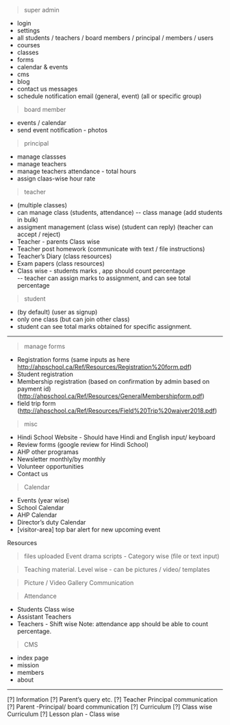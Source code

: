 > super admin
- login
- settings
- all students / teachers / board members / principal / members / users
- courses
- classes
- forms
- calendar & events
- cms
- blog
- contact us messages
- schedule notification email (general, event) (all or specific group)

> board member
- events / calendar
- send event notification - photos

> principal
- manage classses
- manage teachers
- manage teachers attendance - total hours
- assign claas-wise hour rate

> teacher
- (multiple classes)
- can manage class (students, attendance)
-- class manage (add students in bulk)
- assigment management (class wise) (student can reply) (teacher can accept / reject)
- Teacher - parents Class wise 
- Teacher post homework (communicate with text / file instructions)
- Teacher’s Diary  (class resources)
- Exam papers (class resources)
- Class wise - students marks , app should count percentage  
-- teacher can assign marks to assignment, and can see total percentage

> student
- (by default) (user as signup)
- only one class (but can join other class)
- student can see total marks obtained for specific assignment.

---------------------------

> manage forms
- Registration forms (same inputs as here http://ahpschool.ca/Ref/Resources/Registration%20form.pdf)
- Student registration 
- Membership registration (based on confirmation by admin based on payment id) (http://ahpschool.ca/Ref/Resources/GeneralMembershipform.pdf)
- field trip form (http://ahpschool.ca/Ref/Resources/Field%20Trip%20waiver2018.pdf)

> misc
- Hindi School Website - Should have Hindi and English input/ keyboard
- Review forms (google review for Hindi School)
- AHP other programas
- Newsletter monthly/by monthly 
- Volunteer opportunities
- Contact us

> Calendar
- Events (year wise)
- School Calendar
- AHP Calendar
- Director’s duty Calendar 
- [visitor-area] top bar alert for new upcoming event
  
Resources
> files uploaded
> Event drama scripts - Category wise (file or text input)

> Teaching material. Level wise - can be pictures / video/ templates 

> Picture / Video Gallery 
> Communication

> Attendance
- Students Class wise 
- Assistant Teachers 
- Teachers - Shift wise
Note: attendance app should be able to count percentage.

> CMS
- index page
- mission
- members
- about

---------------------

[?] Information 
[?] Parent’s query etc.
[?] Teacher Principal communication
[?] Parent -Principal/ board communication 
[?]  Curriculum
[?] Class wise Curriculum
[?] Lesson plan - Class wise
